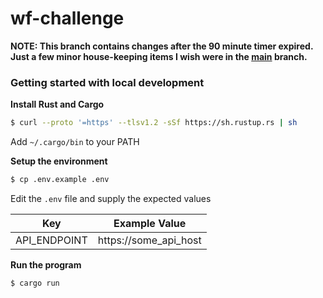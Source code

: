 # wf-challenge

**NOTE: This branch contains changes after the 90 minute timer expired. Just a few minor house-keeping items I wish were in the [main](https://github.com/twct/wf-challenge/tree/main) branch.**

### Getting started with local development

**Install Rust and Cargo**

```sh
$ curl --proto '=https' --tlsv1.2 -sSf https://sh.rustup.rs | sh
```

Add `~/.cargo/bin` to your PATH

**Setup the environment**

```sh
$ cp .env.example .env
```

Edit the `.env` file and supply the expected values

| Key                       | Example Value
| -------------------------- | ------------------------------------------------------------------------- |
| API_ENDPOINT               | https://some_api_host                                                     |

**Run the program**

```sh
$ cargo run
```